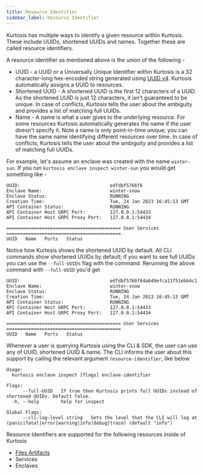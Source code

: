 ```yaml
---
title: Resource Identifier
sidebar_label: Resource Identifier
---
```


Kurtosis has multiple ways to identify a given resource within Kurtosis. These include UUIDs, shortened UUIDs and names. Together these are called resource identifiers.

A resource identifier as mentioned above is the union of the following -

- UUID - a UUID or a Universally Unique Identifier within Kurtosis is a 32 character-long hex-encoded string generated using [UUID v4][uuidv4]. Kurtosis automatically assigns a UUID to resources.
- Shortened UUID - A shortened UUID is the first 12 characters of a UUID. As the shortened UUID is just 12 characters, it isn't guaranteed to be unique. In case of conflicts, Kurtosis tells the user about the ambiguity and provides
a list of matching full UUIDs.
- Name - A name is what a user gives to the underlying resource. For some resources Kurtosis automatically generates the name if the user doesn't specify it. Note a name is only point-in-time unique; you can have the same name identifying different resources over time. In case of conflicts, Kurtosis tells the user about the ambiguity and provides a list of matching full UUIDs.

For example, let's assume an enclave was created with the name `winter-sun`. If you run `kurtosis enclave inspect winter-sun` you would get something like -

```
UUID:                                 edfdbf5766f6
Enclave Name:                         winter-snow
Enclave Status:                       RUNNING
Creation Time:                        Tue, 24 Jan 2023 16:45:13 GMT
API Container Status:                 RUNNING
API Container Host GRPC Port:         127.0.0.1:54433
API Container Host GRPC Proxy Port:   127.0.0.1:54434

========================================== User Services ==========================================
UUID   Name   Ports   Status
```

Notice how Kurtosis shows the shortened UUID by default. All CLI commands show
shortened UUIDs by default; if you want to see full UUIDs you can use the `--full-UUIDs` flag with the command. Rerunning the above command with `--full-UUID` you'd get

```
UUID:                                 edfdbf5766f64a649efca11f51ebb4c1
Enclave Name:                         winter-snow
Enclave Status:                       RUNNING
Creation Time:                        Tue, 24 Jan 2023 16:45:13 GMT
API Container Status:                 RUNNING
API Container Host GRPC Port:         127.0.0.1:54433
API Container Host GRPC Proxy Port:   127.0.0.1:54434

========================================== User Services ==========================================
UUID   Name   Ports   Status
```

Whenever a user is querying Kurtosis using the CLI & SDK, the user can use any of UUID, shortened UUID & name. The CLI informs the user about this support by calling the relevant argument `resource-identifier`, like below

```
Usage:
  kurtosis enclave inspect [flags] enclave-identifier

Flags:
      --full-UUID   If true then Kurtosis prints full UUIDs instead of shortened UUIDs. Default false.
  -h, --help        help for inspect

Global Flags:
      --cli-log-level string   Sets the level that the CLI will log at (panic|fatal|error|warning|info|debug|trace) (default "info")
```

Resource Identifiers are supported for the following resources inside of Kurtosis

- [Files Artifacts][files-artifacts]
- Services
- Enclaves

<!------------------ ONLY LINKS BELOW HERE -------------------->
[uuidv4]: https://en.wikipedia.org/wiki/Universally_unique_identifier#Version_4_(random)
[files-artifacts]: ./files-artifacts.md